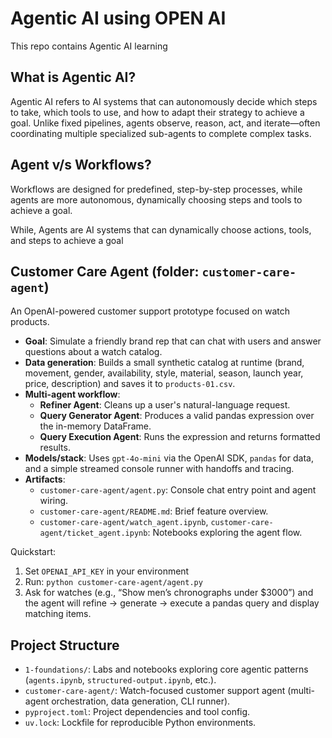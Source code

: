 # Agentic AI using OPEN AI
This repo contains Agentic AI learning

## What is Agentic AI?

Agentic AI refers to AI systems that can autonomously decide which steps to take, which tools to use, and how to adapt their strategy to achieve a goal. Unlike fixed pipelines, agents observe, reason, act, and iterate—often coordinating multiple specialized sub-agents to complete complex tasks.

## Agent v/s Workflows?

Workflows are designed for predefined, step-by-step processes, while agents are more autonomous, dynamically choosing steps and tools to achieve a goal.

While, Agents are AI systems that can dynamically choose actions, tools, and steps to achieve a goal

## Customer Care Agent (folder: `customer-care-agent`)

An OpenAI-powered customer support prototype focused on watch products.

- **Goal**: Simulate a friendly brand rep that can chat with users and answer questions about a watch catalog.
- **Data generation**: Builds a small synthetic catalog at runtime (brand, movement, gender, availability, style, material, season, launch year, price, description) and saves it to `products-01.csv`.
- **Multi-agent workflow**:
  - **Refiner Agent**: Cleans up a user's natural-language request.
  - **Query Generator Agent**: Produces a valid pandas expression over the in-memory DataFrame.
  - **Query Execution Agent**: Runs the expression and returns formatted results.
- **Models/stack**: Uses `gpt-4o-mini` via the OpenAI SDK, `pandas` for data, and a simple streamed console runner with handoffs and tracing.
- **Artifacts**:
  - `customer-care-agent/agent.py`: Console chat entry point and agent wiring.
  - `customer-care-agent/README.md`: Brief feature overview.
  - `customer-care-agent/watch_agent.ipynb`, `customer-care-agent/ticket_agent.ipynb`: Notebooks exploring the agent flow.

Quickstart:

1) Set `OPENAI_API_KEY` in your environment
2) Run: `python customer-care-agent/agent.py`
3) Ask for watches (e.g., “Show men’s chronographs under $3000”) and the agent will refine → generate → execute a pandas query and display matching items.

## Project Structure

- `1-foundations/`: Labs and notebooks exploring core agentic patterns (`agents.ipynb`, `structured-output.ipynb`, etc.).
- `customer-care-agent/`: Watch-focused customer support agent (multi-agent orchestration, data generation, CLI runner).
- `pyproject.toml`: Project dependencies and tool config.
- `uv.lock`: Lockfile for reproducible Python environments.
